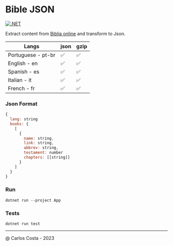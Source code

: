 # Bible JSON

[![.NET](https://github.com/C4co/bible_json/actions/workflows/dotnet.yml/badge.svg)](https://github.com/C4co/bible_json/actions/workflows/dotnet.yml)

Extract content from [Biblia online](https://www.bibliaonline.com.br/vc)
and transform to Json.

| Langs              | json | gzip |
| ------------------ | ---- | ---- |
| Portuguese - pt-br | ✅    | ✅    |
| English - en       | ✅    | ✅    |
| Spanish - es       | ✅    | ✅    |
| Italian - it       | ✅    | ✅    |
| French - fr        | ✅    | ✅    |

### Json Format
```js
{
  lang: string
  books: {
    [
      {
        name: string,
        link: string,
        abbrev: string,
        testament: number
        chapters: [[string]]
      }
    ]
  }
}
```

### Run

```
dotnet run --project App
```

### Tests

```
dotnet run test
```

---

@ Carlos Costa - 2023
